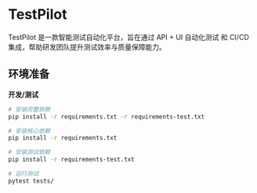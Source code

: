 # TestPilot

TestPilot 是一款智能测试自动化平台，旨在通过 API + UI 自动化测试 和 CI/CD 集成，帮助研发团队提升测试效率与质量保障能力。


## 环境准备

**开发/测试**

```bash
# 安装完整依赖
pip install -r requirements.txt -r requirements-test.txt

# 安装核心依赖
pip install -r requirements.txt

# 安装测试依赖
pip install -r requirements-test.txt

# 运行测试
pytest tests/
```